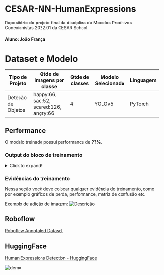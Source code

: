 # CESAR-NN-HumanExpressions
Repositório do projeto final da disciplina de Modelos Preditivos Conexionistas 2022.01 da CESAR School.
#### Aluno: João França

# Dataset e Modelo

|**Tipo de Projeto**|**Qtde de imagens por classe**|**Qtde de classes**|**Modelo Selecionado**|**Linguagem**|
|--|--|--|--|--|
|Deteção de Objetos|happy:66, sad:52, scared:126, angry:66|4|YOLOv5|PyTorch|

## Performance

O modelo treinado possui performance de **??%**.

### Output do bloco de treinamento

<details>
  <summary>Click to expand!</summary>
  
  ```text
    Você deve colar aqui a saída do bloco de treinamento do notebook, contendo todas as épocas e saídas do treinamento
  ```
</details>

### Evidências do treinamento

Nessa seção você deve colocar qualquer evidência do treinamento, como por exemplo gráficos de perda, performance, matriz de confusão etc.

Exemplo de adição de imagem:
![Descrição](https://picsum.photos/seed/picsum/500/300)

## Roboflow

[Roboflow Annotated Dataset](https://app.roboflow.com/cesarnnhumanexpressions/nnhumanexpressions/3)

## HuggingFace

[Human Expressions Detection - HuggingFace](huggingface.co/spaces/joaofranca13/CESAR-NN-Human-Expression-HF)

![demo](https://user-images.githubusercontent.com/45131112/199138681-04740f9c-7ee3-4b31-9322-555f9cbbc5fb.png)
